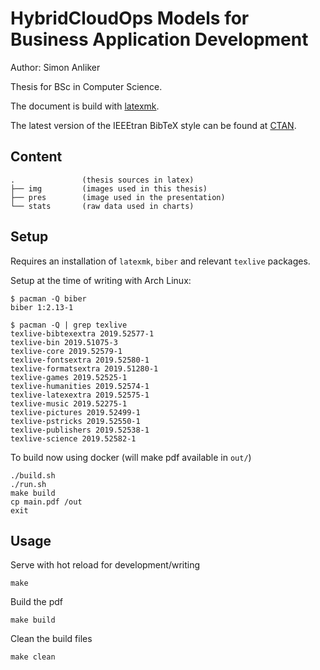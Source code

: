 # HybridCloudOps Models for Business Application Development

Author: Simon Anliker

Thesis for BSc in Computer Science.

The document is build with [latexmk](https://mg.readthedocs.io/latexmk.html).

The latest version of the IEEEtran BibTeX style can be found at [CTAN](http://www.ctan.org/tex-archive/macros/latex/contrib/IEEEtran/bibtex/).

## Content
```
.               (thesis sources in latex)
├── img         (images used in this thesis)
├── pres        (image used in the presentation)
└── stats       (raw data used in charts)
```

## Setup

Requires an installation of `latexmk`, `biber` and relevant `texlive` packages.

Setup at the time of writing with Arch Linux:
```
$ pacman -Q biber
biber 1:2.13-1

$ pacman -Q | grep texlive
texlive-bibtexextra 2019.52577-1
texlive-bin 2019.51075-3
texlive-core 2019.52579-1
texlive-fontsextra 2019.52580-1
texlive-formatsextra 2019.51280-1
texlive-games 2019.52525-1
texlive-humanities 2019.52574-1
texlive-latexextra 2019.52575-1
texlive-music 2019.52275-1
texlive-pictures 2019.52499-1
texlive-pstricks 2019.52550-1
texlive-publishers 2019.52538-1
texlive-science 2019.52582-1
```

To build now using docker (will make pdf available in `out/`)

```
./build.sh
./run.sh
make build
cp main.pdf /out
exit
```
 
## Usage

Serve with hot reload for development/writing
```shell script
make 
```

Build the pdf
```shell script
make build
```

Clean the build files
```shell script
make clean
```

